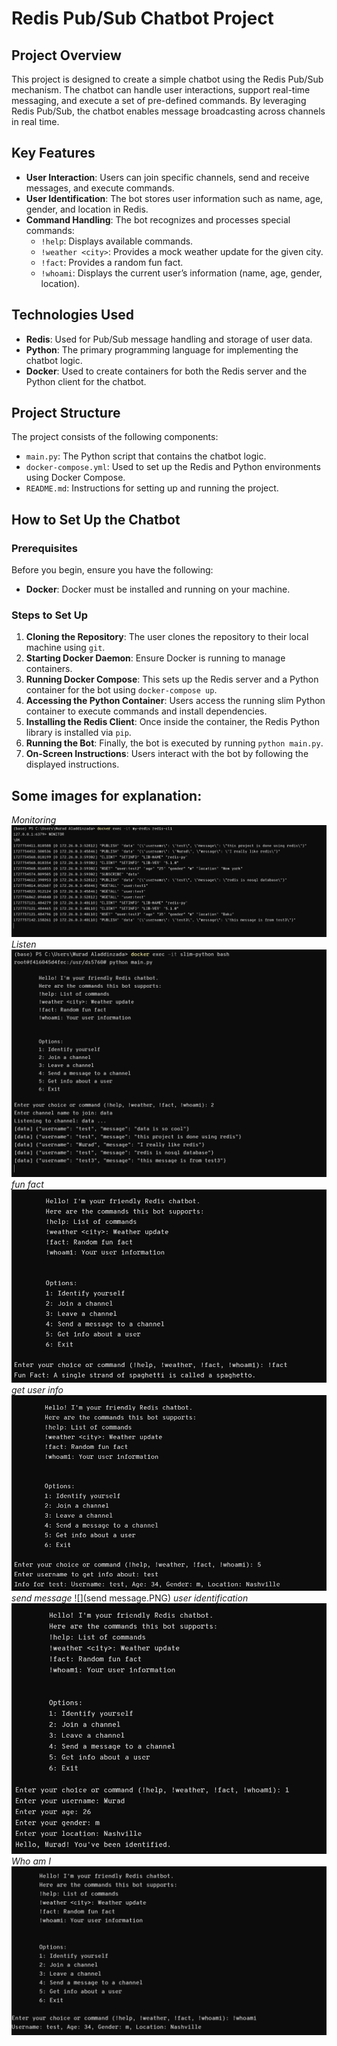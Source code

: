 # Redis Pub/Sub Chatbot Project

## Project Overview

This project is designed to create a simple chatbot using the Redis Pub/Sub mechanism. 
The chatbot can handle user interactions, support real-time messaging, and execute a set of pre-defined commands. 
By leveraging Redis Pub/Sub, the chatbot enables message broadcasting across channels in real time.

## Key Features
- **User Interaction**: Users can join specific channels, send and receive messages, and execute commands.
- **User Identification**: The bot stores user information such as name, age, gender, and location in Redis.
- **Command Handling**: The bot recognizes and processes special commands:
  - `!help`: Displays available commands.
  - `!weather <city>`: Provides a mock weather update for the given city.
  - `!fact`: Provides a random fun fact.
  - `!whoami`: Displays the current user’s information (name, age, gender, location).

## Technologies Used
- **Redis**: Used for Pub/Sub message handling and storage of user data.
- **Python**: The primary programming language for implementing the chatbot logic.
- **Docker**: Used to create containers for both the Redis server and the Python client for the chatbot.

## Project Structure
The project consists of the following components:
- `main.py`: The Python script that contains the chatbot logic.
- `docker-compose.yml`: Used to set up the Redis and Python environments using Docker Compose.
- `README.md`: Instructions for setting up and running the project.

## How to Set Up the Chatbot


### Prerequisites
Before you begin, ensure you have the following:

- **Docker**: Docker must be installed and running on your machine.

### Steps to Set Up

1. **Cloning the Repository**: The user clones the repository to their local machine using `git`.
2. **Starting Docker Daemon**: Ensure Docker is running to manage containers.
3. **Running Docker Compose**: This sets up the Redis server and a Python container for the bot using `docker-compose up`.
4. **Accessing the Python Container**: Users access the running slim Python container to execute commands and install dependencies.
5. **Installing the Redis Client**: Once inside the container, the Redis Python library is installed via `pip`.
6. **Running the Bot**: Finally, the bot is executed by running `python main.py`.
7. **On-Screen Instructions**: Users interact with the bot by following the displayed instructions.


## Some images for explanation:
*Monitoring*
![Monitoring the RedisDB](MONITOR.PNG)
*Listen*
![Listen](listen_channel.PNG)
*fun fact*
![fun_fact](fun_fact.PNG)
*get user info*
![](get_user_info.PNG)
*send message*
![](send message.PNG)
*user identification*
![](user_identification.PNG)
*Who am I*
![](whoami.PNG)







